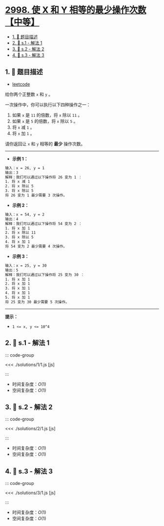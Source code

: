 # [2998. 使 X 和 Y 相等的最少操作次数【中等】](https://github.com/tnotesjs/TNotes.leetcode/tree/main/notes/2998.%20%E4%BD%BF%20X%20%E5%92%8C%20Y%20%E7%9B%B8%E7%AD%89%E7%9A%84%E6%9C%80%E5%B0%91%E6%93%8D%E4%BD%9C%E6%AC%A1%E6%95%B0%E3%80%90%E4%B8%AD%E7%AD%89%E3%80%91)

<!-- region:toc -->

- [1. 📝 题目描述](#1--题目描述)
- [2. 🎯 s.1 - 解法 1](#2--s1---解法-1)
- [3. 🎯 s.2 - 解法 2](#3--s2---解法-2)
- [4. 🎯 s.3 - 解法 3](#4--s3---解法-3)

<!-- endregion:toc -->

## 1. 📝 题目描述

- [leetcode](https://leetcode.cn/problems/minimum-number-of-operations-to-make-x-and-y-equal/)

给你两个正整数 `x` 和 `y` 。

一次操作中，你可以执行以下四种操作之一：

1. 如果 `x` 是 `11` 的倍数，将 `x` 除以 `11` 。
2. 如果 `x` 是 `5` 的倍数，将 `x` 除以 `5` 。
3. 将 `x` 减 `1` 。
4. 将 `x` 加 `1` 。

请你返回让 `x` 和 `y` 相等的 **最少** 操作次数。

---

- **示例 1：**

```txt
输入：x = 26, y = 1
输出：3
解释：我们可以通过以下操作将 26 变为 1 ：
1. 将 x 减 1
2. 将 x 除以 5
3. 将 x 除以 5
将 26 变为 1 最少需要 3 次操作。
```

- **示例 2：**

```txt
输入：x = 54, y = 2
输出：4
解释：我们可以通过以下操作将 54 变为 2 ：
1. 将 x 加 1
2. 将 x 除以 11
3. 将 x 除以 5
4. 将 x 加 1
将 54 变为 2 最少需要 4 次操作。
```

- **示例 3：**

```txt
输入：x = 25, y = 30
输出：5
解释：我们可以通过以下操作将 25 变为 30 ：
1. 将 x 加 1
2. 将 x 加 1
3. 将 x 加 1
4. 将 x 加 1
5. 将 x 加 1
将 25 变为 30 最少需要 5 次操作。
```

---

**提示：**

- `1 <= x, y <= 10^4`

## 2. 🎯 s.1 - 解法 1

::: code-group

<<< ./solutions/1/1.js [js]

:::

- 时间复杂度：$O(1)$
- 空间复杂度：$O(1)$

## 3. 🎯 s.2 - 解法 2

::: code-group

<<< ./solutions/2/1.js [js]

:::

- 时间复杂度：$O(1)$
- 空间复杂度：$O(1)$

## 4. 🎯 s.3 - 解法 3

::: code-group

<<< ./solutions/3/1.js [js]

:::

- 时间复杂度：$O(1)$
- 空间复杂度：$O(1)$
